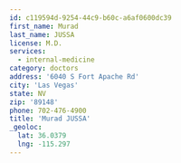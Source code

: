 ```yaml
---
id: c119594d-9254-44c9-b60c-a6af0600dc39
first_name: Murad
last_name: JUSSA
license: M.D.
services:
  - internal-medicine
category: doctors
address: '6040 S Fort Apache Rd'
city: 'Las Vegas'
state: NV
zip: '89148'
phone: 702-476-4900
title: 'Murad JUSSA'
_geoloc:
  lat: 36.0379
  lng: -115.297
---
```

